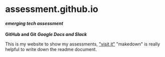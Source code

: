 # assessment.github.io
#### _emerging tech assessment_
**GitHub and Git** 
**_Google Docs and Slack_**


This is my website to show my assessments, ["visit it"](http://www.ezibuykorea.com/emerging-tech/)
"makedown" is really helpful to write down the readme document.
